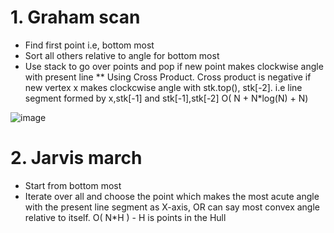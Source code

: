 # 1. Graham scan

 * Find first point i.e, bottom most
 * Sort all others relative to angle for bottom most
 * Use stack to go over points and pop if new point makes clockwise angle with present line
   ** Using Cross Product. Cross product is negative if new vertex x makes clockcwise angle with stk.top(), stk[-2]. i.e line segment formed by x,stk[-1] and stk[-1],stk[-2]
O( N + N*log(N) + N)
   
![image](https://github.com/Era-cell/Codes_with_forces/assets/77973415/03b97b83-c064-4ccd-8a36-a5621df3ede0)


# 2. Jarvis march

- Start from bottom most
- Iterate over all and choose the point which makes the most acute angle with the present line segment as X-axis, OR can say most convex angle relative to itself.
O( N*H ) - H is points in the Hull
